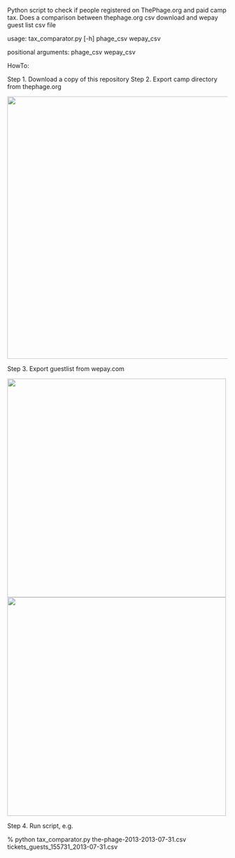 Python script to check if people registered on ThePhage.org and paid camp tax. 
Does a comparison between thephage.org csv download and wepay guest list csv file

usage: tax_comparator.py [-h] phage_csv wepay_csv

positional arguments:
  phage_csv
  wepay_csv


HowTo:

Step 1. Download a copy of this repository 
Step 2. Export camp directory from thephage.org

<img src="https://raw.github.com/christinasc/phage_taxes/master/images/thephage.org_csv.png" width="600"/>

Step 3. Export guestlist from wepay.com 

<img src="https://raw.github.com/christinasc/phage_taxes/master/images/phage_wepay1.png" width="500" />

<img src="https://raw.github.com/christinasc/phage_taxes/master/images/phage_wepay2.png" width="500"/>

Step 4. Run script, e.g.

  % python tax_comparator.py the-phage-2013-2013-07-31.csv tickets_guests_155731_2013-07-31.csv


